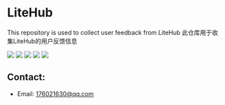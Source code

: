 # LiteHub
This repository is used to collect user feedback from LiteHub 
此仓库用于收集LiteHub的用户反馈信息



[![](./Resource/iPhone1.png)](./Resource/iPhone1.png)
[![](./Resource/iPhone2.png)](./Resource/iPhone2.png)
[![](./Resource/iPhone3.png)](./Resource/iPhone3.png)
[![](./Resource/iPhone4.png)](./Resource/iPhone4.png)
[![](./Resource/iPhone5.png)](./Resource/iPhone5.png)


## Contact:
* Email: 176021630@qq.com






